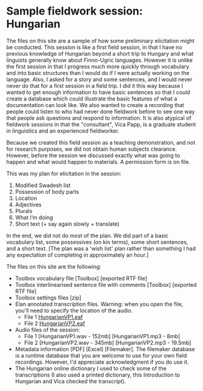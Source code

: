 # Sample fieldwork session: Hungarian

The files on this site are a sample of how some preliminary elicitation might be conducted. This session is like a first field session, in that I have no previous knowledge of Hungarian beyond a short trip to Hungary and what linguists generally know about Finno-Ugric languages. However it is unlike the first session in that I progress much more quickly through vocabulary and into basic structures than I would do if I were actually working on the language. Also, I asked for a story and some sentences, and I would never never do that for a first session in a field trip. I did it this way because I wanted to get enough information to have basic sentences so that I could create a database which could illustrate the basic features of what a documentation can look like. We also wanted to create a recording that people could listen to who had never done fieldwork before to see one way that people ask questions and respond to information. It is also atypical of fieldwork sessions in that the "consultant", Vica Papp, is a graduate student in linguistics and an experienced fieldworker.

Because we created this field session as a teaching demonstration, and not for research purposes, we did not obtain human subjects clearance. However, before the session we discussed exactly what was going to happen and what would happen to materials. A permission form is on file.

This was my plan for elicitation in the session:

1. Modified Swadesh list
2. Possession of body parts
3. Location
4. Adjectives
5. Plurals
6. What I’m doing
7. Short text (+ say again slowly + translate)

In the end, we did not do most of the plan. We did part of a basic vocabulary list, some possessives (on kin terms), some short sentences, and a short text. [The plan was a 'wish list' plan rather than something I had any expectation of completing in approximately an hour.]

The files on this site are the following:

* Toolbox vocabulary file [Toolbox] [exported RTF file]
* Toolbox interlinearised sentence file with comments [Toolbox] [exported RTF file]
* Toolbox settings files [zip]
* Elan annotated transcription files. Warning: when you open the file, you'll need to specify the location of the audio.
	- File 1 [HungarianVP1.eaf](docs/hungarian/HungarianVP1.eaf)
	- File 2 [HungarianVP2.eaf](docs/hungarian/HungarianVP2.eaf)
* Audio files of the session:
	- File 1 [HungarianVP1.wav - 152mb] [HungarianVP1.mp3 - 8mb]
	- File 2 [HungarianVP2.wav - 345mb] [HungarianVP2.mp3 - 19.5mb]
* Metadata information [PDF] [Excel] [Filemaker]. The filemaker database is a runtime database that you are welcome to use for your own field recordings. However, I'd appreciate acknowledgment if you do use it.
* The Hungarian online dictionary I used to check some of the transcriptions (I also used a printed dictionary, this Introduction to Hungarian and Vica checked the transcript).
